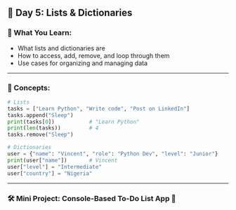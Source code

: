## 🐍 **Day 5: Lists & Dictionaries**

### 📘 What You Learn:

* What lists and dictionaries are
* How to access, add, remove, and loop through them
* Use cases for organizing and managing data

---

### 🧠 Concepts:

```python
# Lists
tasks = ["Learn Python", "Write code", "Post on LinkedIn"]
tasks.append("Sleep")
print(tasks[0])           # "Learn Python"
print(len(tasks))         # 4
tasks.remove("Sleep")

# Dictionaries
user = {"name": "Vincent", "role": "Python Dev", "level": "Junior"}
print(user["name"])       # Vincent
user["level"] = "Intermediate"
user["country"] = "Nigeria"
```

---

### 🛠️ Mini Project: **Console-Based To-Do List App 📝**

